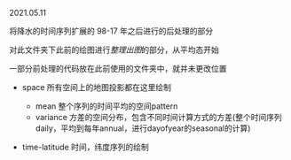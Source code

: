 2021.05.11

将降水的时间序列扩展的 98-17 年之后进行的后处理的部分

对此文件夹下此前的绘图进行*整理出图*的部分，从平均态开始

一部分前处理的代码放在此前使用的文件夹中，就并未更改位置

- space 所有空间上的地图投影都在这里绘制
    - mean 整个序列的时间平均的空间pattern
    - variance 方差的空间分布，包含不同时间计算方式的方差(整个时间序列daily，平均到每年annual，进行dayofyear的seasonal的计算)

- time-latitude 时间，纬度序列的绘制